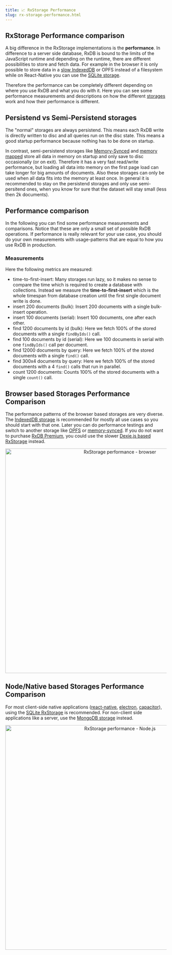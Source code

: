 ```yaml
---
title: 📈 RxStorage Performance
slug: rx-storage-performance.html
---
```


## RxStorage Performance comparison

A big difference in the RxStorage implementations is the **performance**. In difference to a server side database, RxDB is bound to the limits of the JavaScript runtime and depending on the runtime, there are different possibilities to store and fetch data. For example in the browser it is only possible to store data in a [slow IndexedDB](./slow-indexeddb.md) or OPFS instead of a filesystem while on React-Native you can use the [SQLite storage](./rx-storage-sqlite.md).

Therefore the performance can be completely different depending on where you use RxDB and what you do with it. Here you can see some performance measurements and descriptions on how the different [storages](./rx-storage.md) work and how their performance is different.


## Persistend vs Semi-Persistend storages

The "normal" storages are always persistend. This means each RxDB write is directly written to disc and all queries run on the disc state. This means a good startup performance because nothing has to be done on startup.

In contrast, semi-persistend storages like [Memory-Synced](./rx-storage-memory-synced.md) and [memory mapped](./rx-storage-memory-mapped.md) store all data in memory on startup and only save to disc occasionally (or on exit). Therefore it has a very fast read/write performance, but loading all data into memory on the first page load can take longer for big amounts of documents. Also these storages can only be used when all data fits into the memory at least once. In general it is recommended to stay on the persistend storages and only use semi-persitend ones, when you know for sure that the dataset will stay small (less then 2k documents).


## Performance comparison

In the following you can find some performance measurements and comparisons. Notice that these are only a small set of possible RxDB operations. If performance is really relevant for your use case, you should do your own measurements with usage-patterns that are equal to how you use RxDB in production.

### Measurements

Here the following metrics are measured:

- time-to-first-insert: Many storages run lazy, so it makes no sense to compare the time which is required to create a database with collections. Instead we measure the **time-to-first-insert** which is the whole timespan from database creation until the first single document write is done.
- insert 200 documents (bulk): Insert 200 documents with a single bulk-insert operation.
- insert 100 documents (serial): Insert 100 documents, one after each other.
- find 1200 documents by id (bulk): Here we fetch 100% of the stored documents with a single `findByIds()` call.
- find 100 documents by id (serial): Here we 100 documents in serial with one `findByIds()` call per document.
- find 12000 documents by query: Here we fetch 100% of the stored documents with a single `find()` call.
- find 300x4 documents by query: Here we fetch 100% of the stored documents with a 4 `find()` calls that run in parallel.
- count 1200 documents: Counts 100% of the stored documents with a single `count()` call.


## Browser based Storages Performance Comparison

The performance patterns of the browser based storages are very diverse. The [IndexedDB storage](./rx-storage-indexeddb.md) is recommended for mostly all use cases so you should start with that one. Later you can do performance testings and switch to another storage like [OPFS](./rx-storage-opfs.md) or [memory-synced](./rx-storage-memory-synced.md). If you do not want to purchase [RxDB Premium](/premium), you could use the slower [Dexie.js based RxStorage](./rx-storage-dexie.md) instead.

<p align="center">
  <img src="./files/rx-storage-performance-browser.png" alt="RxStorage performance - browser" width="700" />
</p>

## Node/Native based Storages Performance Comparison

For most client-side native applications ([react-native](./react-native-database.md), [electron](./electron-database.md), [capacitor](./capacitor-database.md)), using the [SQLite RxStorage](./rx-storage-sqlite.md) is recommended. For non-client side applications like a server, use the [MongoDB storage](./rx-storage-mongodb.md) instead.

<p align="center">
  <img src="./files/rx-storage-performance-node.png" alt="RxStorage performance - Node.js" width="700" />
</p>

